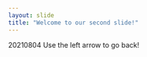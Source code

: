 ```yaml
---
layout: slide
title: "Welcome to our second slide!"
---
```

20210804
Use the left arrow to go back!
